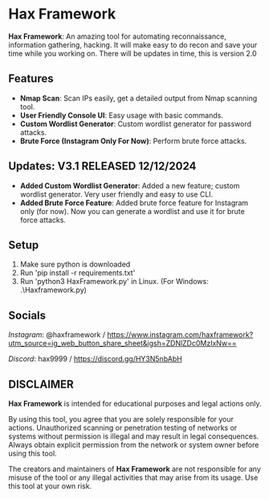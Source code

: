 # Hax Framework

**Hax Framework**: An amazing tool for automating reconnaissance, information gathering, hacking. It will make easy to do recon and save your time while you working on. There will be updates in time, this is version 2.0

## Features

- **Nmap Scan**: Scan IPs easily, get a detailed output from Nmap scanning tool.
- **User Friendly Console UI**: Easy usage with basic commands.
- **Custom Wordlist Generator**: Custom wordlist generator for password attacks.
- **Brute Force (Instagram Only For Now)**: Perform brute force attacks.

## Updates: V3.1 RELEASED 12/12/2024
- **Added Custom Wordlist Generator**: Added a new feature; custom wordlist generator. Very user friendly and easy to use CLI.
- **Added Brute Force Feature**: Added brute force feature for Instagram only (for now). Now you can generate a wordlist and use it for brute force attacks.

## Setup

1. Make sure python is downloaded
2. Run 'pip install -r requirements.txt'
3. Run 'python3 HaxFramework.py' in Linux. (For Windows: .\Haxframework.py)

## Socials
*Instagram*: @haxframework / https://www.instagram.com/haxframework?utm_source=ig_web_button_share_sheet&igsh=ZDNlZDc0MzIxNw==


*Discord*: hax9999 / https://discord.gg/HY3N5nbAbH

## DISCLAIMER

**Hax Framework** is intended for educational purposes and legal actions only.

By using this tool, you agree that you are solely responsible for your actions. Unauthorized scanning or penetration testing of networks or systems without permission is illegal and may result in legal consequences. Always obtain explicit permission from the network or system owner before using this tool.

The creators and maintainers of **Hax Framework** are not responsible for any misuse of the tool or any illegal activities that may arise from its usage. Use this tool at your own risk.
